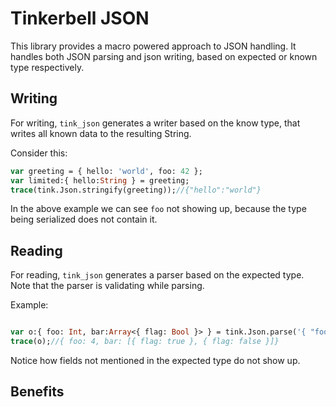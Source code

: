# Tinkerbell JSON

This library provides a macro powered approach to JSON handling. It handles both JSON parsing and json writing, based on expected or known type respectively.

## Writing

For writing, `tink_json` generates a writer based on the know type, that writes all known data to the resulting String.

Consider this:
  
```haxe
var greeting = { hello: 'world', foo: 42 };
var limited:{ hello:String } = greeting;
trace(tink.Json.stringify(greeting));//{"hello":"world"}
```

In the above example we can see `foo` not showing up, because the type being serialized does not contain it.

## Reading

For reading, `tink_json` generates a parser based on the expected type. Note that the parser is validating while parsing.

Example:
  
```haxe

var o:{ foo: Int, bar:Array<{ flag: Bool }> } = tink.Json.parse('{ "foo": 4, "blub": false, "bar": [{ "flag": true }, { "flag": false, foo: 4 }]}');
trace(o);//{ foo: 4, bar: [{ flag: true }, { flag: false }]}
```

Notice how fields not mentioned in the expected type do not show up.

## Benefits

